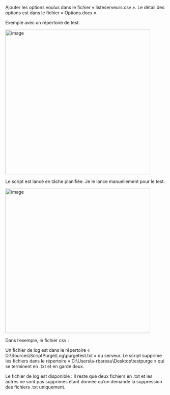 Ajouter les options voulus dans le fichier « listeserveurs.csv ».
Le détail des options est dans le fichier « Options.docx ».


Exemple avec un répertoire de test.

<img width="455" alt="image" src="https://user-images.githubusercontent.com/85949171/124822552-52001380-df70-11eb-8ea7-f280e9df2f01.png">

Le script est lancé en tâche planifiée.
Je le lance manuellement pour le test.

<img width="455" alt="image" src="https://user-images.githubusercontent.com/85949171/124822578-5a584e80-df70-11eb-852f-1ec1bff51393.png">



Dans l’exemple, le fichier csv :

Un fichier de log est dans le répertoire « D:\Sources\ScriptPurge\Log\purgetest.txt » du serveur.
Le script supprime les fichiers dans le répertoire « C:\Users\a-rbareau\Desktop\testpurge » qui se terminent en .txt et en garde deux.

Le fichier de log est disponible :
Il reste que deux fichiers en .txt et les autres ne sont pas supprimés étant donnée qu’on demande la suppression des fichiers .txt uniquement.



